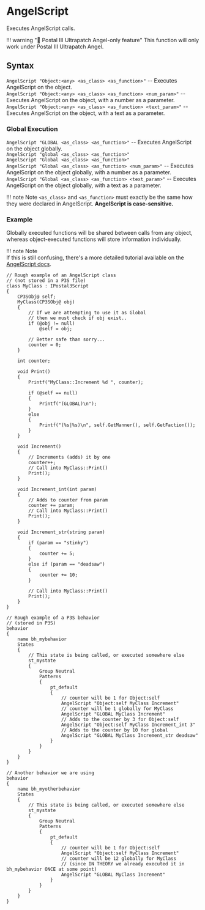 # AngelScript

Executes AngelScript calls.

!!! warning "🪽 Postal III Ultrapatch Angel-only feature"
	This function will only work under Postal III Ultrapatch Angel.
	
## Syntax
`AngelScript "Object:<any> <as_class> <as_function>"` -- Executes AngelScript on the object.  
`AngelScript "Object:<any> <as_class> <as_function> <num_param>"` -- Executes AngelScript on the object, with a number as a parameter.  
`AngelScript "Object:<any> <as_class> <as_function> <text_param>"` -- Executes AngelScript on the object, with a text as a parameter.  
### Global Execution
`AngelScript "GLOBAL <as_class> <as_function>"` -- Executes AngelScript on the object globally.   
`AngelScript "global <as_class> <as_function>"`  
`AngelScript "Global <as_class> <as_function>"`  
`AngelScript "Global <as_class> <as_function> <num_param>"` -- Executes AngelScript on the object globally, with a number as a parameter.  
`AngelScript "Global <as_class> <as_function> <text_param>"` -- Executes AngelScript on the object globally, with a text as a parameter.  

!!! note Note
	`<as_class>` and `<as_function>` must exactly be the same how they were declared in AngelScript.
	**AngelScript is case-sensitive.**

### Example

Globally executed functions will be shared between calls from any object, whereas object-executed functions will store information individually.

!!! note Note  
	If this is still confusing, there's a more detailed tutorial available on the [AngelScript docs](https://whackjobint.github.io/angelscript/tutorials/gettingstarted/).

```
// Rough example of an AngelScript class
// (not stored in a P3S file)
class MyClass : IPostal3Script
{
	CP3SObj@ self;
	MyClass(CP3SObj@ obj)
	{
		// If we are attempting to use it as Global 
		// then we must check if obj exist..
		if (@obj != null)
			@self = obj;
		
		// Better safe than sorry...
		counter = 0;
	}
	
	int counter;
	
	void Print()
	{
		Printf("MyClass::Increment %d ", counter);
		
		if (@self == null)
		{
			Printf("(GLOBAL)\n");
		}
		else
		{
			Printf("(%s|%s)\n", self.GetManner(), self.GetFaction());
		}
	}
	
	void Increment()
	{
		// Increments (adds) it by one
		counter++;
		// Call into MyClass::Print()
		Print();
	}
	
	void Increment_int(int param)
	{
		// Adds to counter from param
		counter += param;
		// Call into MyClass::Print()
		Print();
	}
	
	void Increment_str(string param)
	{
		if (param == "stinky")
		{
			counter += 5;
		}
		else if (param == "deadsaw")
		{
			counter += 10;
		}
		
		// Call into MyClass::Print()
		Print();
	}
}

// Rough example of a P3S behavior
// (stored in P3S)
behavior
{
	name bh_mybehavior
	States
	{
		// This state is being called, or executed somewhere else
		st_mystate
		{
			Group Neutral
			Patterns
			{
				pt_default
				{
					// counter will be 1 for Object:self
					AngelScript "Object:self MyClass Increment"
					// counter will be 1 globally for MyClass
					AngelScript "GLOBAL MyClass Increment"
					// Adds to the counter by 3 for Object:self
					AngelScript "Object:self MyClass Increment_int 3"
					// Adds to the counter by 10 for global
					AngelScript "GLOBAL MyClass Increment_str deadsaw"
				}
			}
		}
	}
}

// Another behavior we are using
behavior
{
	name bh_myotherbehavior
	States
	{
		// This state is being called, or executed somewhere else
		st_mystate
		{
			Group Neutral
			Patterns
			{
				pt_default
				{
					// counter will be 1 for Object:self
					AngelScript "Object:self MyClass Increment"
					// counter will be 12 globally for MyClass
					// (since IN THEORY we already executed it in bh_mybehavior ONCE at some point)
					AngelScript "GLOBAL MyClass Increment"
				}
			}
		}
	}
}
```